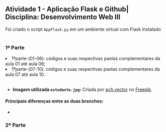 <h2>Atividade 1 - Aplicação Flask e Github| Disciplina: Desenvolvimento Web III</h2>
Foi criado o script <code>AppFlask.py</code> em um ambiente virtual com Flask instalado<br><br>

<h3>1ª Parte</h3>
<li>1ªparte-(01-06): códigos e suas respectivas pastas complementares da aula 01 até aula 06;</li>
<li>1ªparte-(07-10): códigos e suas respectivas pastas complementares da aula 07 até aula 10.</li> <br>

- **Imagem utilizada <code>estudante.jpg</code>:** Criada por [pch.vector](https://www.freepik.com/author/pch-vector) no [Freepik](https://www.freepik.com).

<h4>Principais diferenças entre as duas branches:</h4>
<ul>
  <li>
</ul>



<h3>2º Parte</h3>
